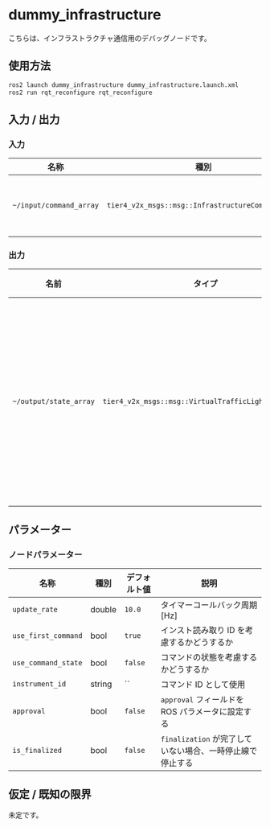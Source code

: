 # dummy_infrastructure

こちらは、インフラストラクチャ通信用のデバッグノードです。

## 使用方法


```sh
ros2 launch dummy_infrastructure dummy_infrastructure.launch.xml
ros2 run rqt_reconfigure rqt_reconfigure
```

## 入力 / 出力

### 入力

| 名称                    | 種別                                               | 説明            |
| ----------------------- | ---------------------------------------------------- | ---------------------- |
| `~/input/command_array` | `tier4_v2x_msgs::msg::InfrastructureCommandArray` | V2Xインフラコマンド |

### 出力

| 名前                   | タイプ                                                               | 説明                         |
| -------------------------- | ---------------------------------------------------------------------- | ------------------------------ |
| `~/output/state_array` | `tier4_v2x_msgs::msg::VirtualTrafficLightStateArray` | バーチャルトラフィックライトアレイ |

## パラメーター

### ノードパラメーター

| 名称                  | 種別   | デフォルト値 | 説明                                                   |
| ------------------- | ------ | ------------- | ------------------------------------------------------ |
| `update_rate`       | double | `10.0`        | タイマーコールバック周期 [Hz]                          |
| `use_first_command` | bool   | `true`        | インスト読み取り ID を考慮するかどうするか                  |
| `use_command_state` | bool   | `false`       | コマンドの状態を考慮するかどうするか                  |
| `instrument_id`     | string | ``            | コマンド ID として使用                                 |
| `approval`          | bool   | `false`       | `approval` フィールドを ROS パラメータに設定する       |
| `is_finalized`      | bool   | `false`       | `finalization` が完了していない場合、一時停止線で停止する |

## 仮定 / 既知の限界

未定です。

